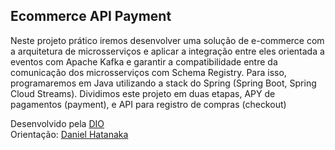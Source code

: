 <h2>Ecommerce API Payment</h2>

<p>Neste projeto prático iremos desenvolver uma solução de e-commerce com a arquitetura de microsserviços e aplicar a integração entre eles orientada a eventos com Apache Kafka e garantir a compatibilidade entre da comunicação dos microsserviços com Schema Registry.
Para isso, programaremos em Java utilizando a stack do Spring (Spring Boot, Spring Cloud Streams).
Dividimos este projeto em duas etapas, APY de pagamentos (payment), e API para registro de compras (checkout)
</p>

<p>Desenvolvido pela <a href="https://digitalinnovation.one/">DIO</a> </br>
Orientação: <a href="https://github.com/hatanakadaniel">Daniel Hatanaka</a> </p>